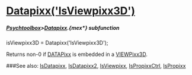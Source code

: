 # [Datapixx('IsViewpixx3D')](Datapixx-IsViewpixx3D) 
##### [Psychtoolbox](Psychtoolbox)>[Datapixx](Datapixx).{mex*} subfunction

isViewpixx3D = Datapixx('IsViewpixx3D');

Returns non-0 if [DATAPixx](DATAPixx) is embedded in a [VIEWPixx3D](VIEWPixx3D).  
  


###See also:
[IsDatapixx](Datapixx-IsDatapixx), [IsDatapixx2](Datapixx-IsDatapixx2), [IsViewpixx](Datapixx-IsViewpixx), [IsPropixxCtrl](Datapixx-IsPropixxCtrl), [IsPropixx](Datapixx-IsPropixx)
